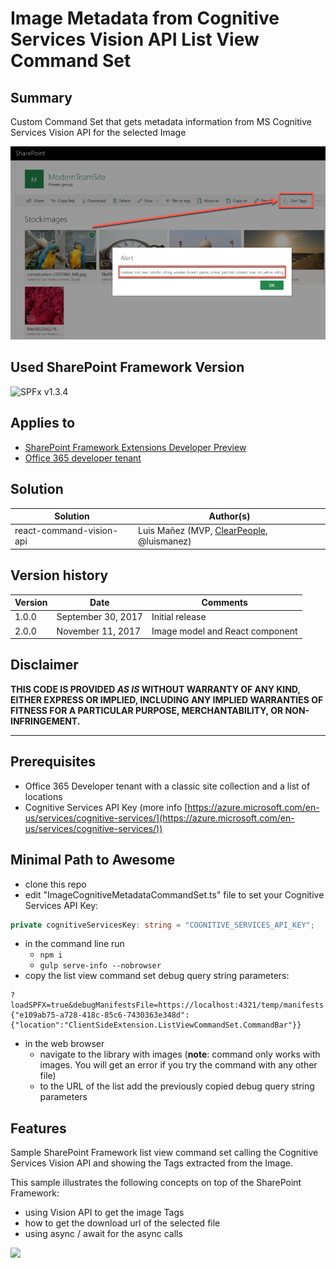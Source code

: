 # Image Metadata from Cognitive Services Vision API List View Command Set

## Summary
Custom Command Set that gets metadata information from MS Cognitive Services Vision API for the selected Image

![Custom Command Set that gets metadata information from MS Cognitive Services Vision API for the selected Image](./assets/js-command-vision-api.png)

## Used SharePoint Framework Version

![SPFx v1.3.4](https://img.shields.io/badge/SPFx-1.3.4-green.svg)

## Applies to

* [SharePoint Framework Extensions Developer Preview](https://dev.office.com/sharepoint/docs/spfx/extensions/overview-extensions)
* [Office 365 developer tenant](http://dev.office.com/sharepoint/docs/spfx/set-up-your-developer-tenant)

## Solution

Solution|Author(s)
--------|---------
react-command-vision-api|Luis Mañez (MVP, [ClearPeople](http://www.clearpeople.com), @luismanez)

## Version history

Version|Date|Comments
-------|----|--------
1.0.0|September 30, 2017|Initial release
2.0.0|November 11, 2017|Image model and React component

## Disclaimer

**THIS CODE IS PROVIDED *AS IS* WITHOUT WARRANTY OF ANY KIND, EITHER EXPRESS OR IMPLIED, INCLUDING ANY IMPLIED WARRANTIES OF FITNESS FOR A PARTICULAR PURPOSE, MERCHANTABILITY, OR NON-INFRINGEMENT.**

---

## Prerequisites

* Office 365 Developer tenant with a classic site collection and a list of locations
* Cognitive Services API Key (more info [https://azure.microsoft.com/en-us/services/cognitive-services/](https://azure.microsoft.com/en-us/services/cognitive-services/))

## Minimal Path to Awesome

* clone this repo
* edit "ImageCognitiveMetadataCommandSet.ts" file to set your Cognitive Services API Key:

```ts
private cognitiveServicesKey: string = "COGNITIVE_SERVICES_API_KEY";
```

* in the command line run
  * `npm i`
  * `gulp serve-info --nobrowser`
* copy the list view command set debug query string parameters:

```
?loadSPFX=true&debugManifestsFile=https://localhost:4321/temp/manifests.js&customActions={"e109ab75-a728-418c-85c6-7430363e348d":{"location":"ClientSideExtension.ListViewCommandSet.CommandBar"}}
```
* in the web browser
  * navigate to the library with images (**note**: command only works with images. You will get an error if you try the command with any other file)
  * to the URL of the list add the previously copied debug query string parameters

## Features

Sample SharePoint Framework list view command set calling the Cognitive Services Vision API and showing the Tags extracted from the Image.

This sample illustrates the following concepts on top of the SharePoint Framework:

* using Vision API to get the image Tags
* how to get the download url of the selected file
* using async / await for the async calls

<img src="https://telemetry.sharepointpnp.com/sp-dev-fx-extensions/samples/js-command-vision-api" />
